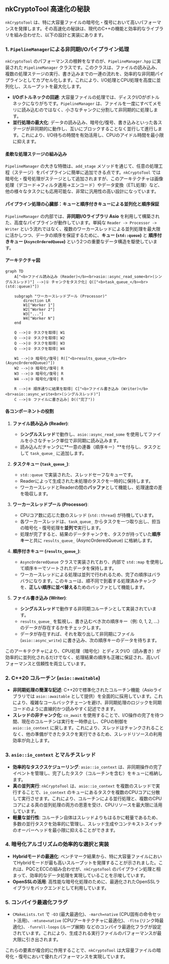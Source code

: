 ## nkCryptoTool 高速化の秘訣

`nkCryptoTool` は、特に大容量ファイルの暗号化・復号において高いパフォーマンスを発揮します。その高速化の秘訣は、現代のC++の機能と効率的なライブラリを組み合わせた、以下の設計と実装にあります。

### 1. `PipelineManager`による非同期I/Oパイプライン処理

`nkCryptoTool` のパフォーマンスの根幹をなすのが、`PipelineManager.hpp` に実装された `PipelineManager` クラスです。このクラスは、ファイルの読み込み、複数の処理ステージの実行、書き込みまでの一連の流れを、効率的な非同期パイプラインとしてカプセル化します。これにより、I/O処理とCPU処理を高度に並列化し、スループットを最大化します。

*   **I/Oボトルネックの回避**: 大容量ファイルの処理では、ディスクI/Oがボトルネックになりがちです。`PipelineManager` は、ファイルを一度にすべてメモリに読み込むのではなく、小さなチャンクに分割して非同期的に処理します。
*   **並行処理の最大化**: データの読み込み、暗号化/復号、書き込みといった各ステージが非同期的に動作し、互いにブロックすることなく並行して進行します。これにより、I/O待ちの時間を有効活用し、CPUのアイドル時間を最小限に抑えます。

#### 柔軟な処理ステージの組み込み

`PipelineManager` の大きな特徴は、`add_stage` メソッドを通じて、任意の処理工程（ステージ）をパイプラインに簡単に追加できる点です。`nkCryptoTool` では暗号化・復号処理がステージとして追加されますが、このアーキテクチャは画像処理（デコード→フィルタ適用→エンコード）やデータ変換（ETL処理）など、他の様々なタスクにも応用可能な、非常に汎用性の高い設計になっています。

#### パイプライン処理の心臓部：キューと順序付きキューによる並列化と順序保証

`PipelineManager` の内部では、**非同期I/Oライブラリ Asio** を利用して構築された、高度なパイプラインが動作しています。単純な `Reader -> Processor -> Writer` という流れではなく、複数のワーカースレッドによる並列処理を最大限に活かしつつ、データの順序を保証するために、**キュー (`std::queue`)** と **順序付きキュー (`AsyncOrderedQueue`)** という2つの重要なデータ構造を駆使しています。

#### アーキテクチャ図

```mermaid
graph TD
    A["<b>ファイル読み込み (Reader)</b><br>asio::async_read_some<br>(シングルスレッド)"] -->|① チャンクをタスク化| Q(["<b>task_queue_</b><br>(std::queue)"])
    
    subgraph "ワーカースレッドプール (Processor)"
        direction LR
        W1["Worker 1"]
        W2["Worker 2"]
        W3["..."]
        W4["Worker N"]
    end

    Q -->|② タスクを取得| W1
    Q -->|② タスクを取得| W2
    Q -->|② タスクを取得| W3
    Q -->|② タスクを取得| W4

    W1 -->|③ 暗号化/復号| R(["<b>results_queue_</b><br>(AsyncOrderedQueue)"])
    W2 -->|③ 暗号化/復号| R
    W3 -->|③ 暗号化/復号| R
    W4 -->|③ 暗号化/復号| R

    R -->|④ 順序通りに結果を取得| C["<b>ファイル書き込み (Writer)</b><br>asio::async_write<br>(シングルスレッド)"]
    C -->|⑤ ファイルに書き込み| D(("完了"))
```

#### 各コンポーネントの役割

1.  **ファイル読み込み (Reader)**:
    *   **シングルスレッド**で動作し、`asio::async_read_some` を使用してファイルを小さなチャンク単位で非同期に読み込みます。
    *   読み込んだチャンクに**一意の連番（順序キー）**を付与し、タスクとして `task_queue_` に追加します。

2.  **タスクキュー (`task_queue_`)**:
    *   `std::queue` で実装された、スレッドセーフなキューです。
    *   Readerによって生成された未処理のタスクを一時的に保持します。
    *   ワーカースレッドとReaderの間の**バッファ**として機能し、処理速度の差を吸収します。

3.  **ワーカースレッドプール (Processor)**:
    *   CPUコア数に応じた数のスレッド (`std::thread`) が待機しています。
    *   各ワーカースレッドは、`task_queue_` からタスクを一つ取り出し、担当の暗号化・復号処理を**並列で**実行します。
    *   処理が完了すると、結果のデータチャンクを、タスクが持っていた**順序キー**と共に `results_queue_` (AsyncOrderedQueue) に格納します。

4.  **順序付きキュー (`results_queue_`)**:
    *   `AsyncOrderedQueue` クラスで実装されており、内部で `std::map` を使用して順序キーでソートされたデータを保持します。
    *   ワーカースレッドによる処理は並列で行われるため、完了の順序はバラバラになります。このキューは、順不同で到着する処理済みチャンクを、**正しい順序に並べ替える**ためのバッファとして機能します。

5.  **ファイル書き込み (Writer)**:
    *   **シングルスレッド**で動作する非同期コルーチンとして実装されています。
    *   `results_queue_` を監視し、書き込むべき次の順序キー（例: 0, 1, 2, ...）のデータが存在するかをチェックします。
    *   データが存在すれば、それを取り出して非同期にファイル (`asio::async_write`) に書き込み、次の順序キーのデータを待ちます。

このアーキテクチャにより、CPU処理（暗号化）とディスクI/O（読み書き）が効率的に並列化されるだけでなく、処理結果の順序も正確に保証され、高いパフォーマンスと信頼性を両立しています。

### 2. C++20 コルーチン (`asio::awaitable`)

*   **非同期処理の簡潔な記述**: C++20で標準化されたコルーチン機能（Asioライブラリでは `asio::awaitable` として提供）を全面的に採用しています。これにより、複雑なコールバックチェーンを避け、非同期処理のロジックを同期コードのように直線的かつ読みやすく記述できます。
*   **スレッドの非チャンク化**: `co_await` を使用することで、I/O操作の完了を待つ間、現在のコルーチンは実行を一時停止し、CPUの制御を `asio::io_context` に戻します。これにより、スレッドはチャンクされることなく、他の準備ができたタスクを実行できるため、スレッドリソースの利用効率が向上します。

### 3. `asio::io_context` とマルチスレッド

*   **効率的なタスクスケジューリング**: `asio::io_context` は、非同期操作の完了イベントを管理し、完了したタスク（コルーチンを含む）をキューに格納します。
*   **真の並列実行**: `nkCryptoTool` は、`asio::io_context` を複数のスレッドで実行することで、`io_context` のキューにあるタスクを複数のCPUコアに分散して実行させます。これにより、コルーチンによる並行処理と、複数のCPUコアによる真の並列処理の両方の恩恵を受け、CPUリソースを最大限に活用しています。
*   **軽量な並行性**: コルーチン自体はスレッドよりもはるかに軽量であるため、多数の並行タスクを効率的に管理し、スレッド生成やコンテキストスイッチのオーバーヘッドを最小限に抑えることができます。

### 4. 暗号化アルゴリズムの効率的な選択と実装

*   **Hybridモードの最適化**: ベンチマーク結果から、特に大容量ファイルにおいてHybridモードが最も高いスループットを発揮することが示されました。これは、PQCとECCの組み合わせが、`nkCryptoTool` のパイプライン処理と相まって、効率的なデータ処理を実現していることを示唆しています。
*   **OpenSSLの活用**: 高性能な暗号化処理のために、最適化されたOpenSSLライブラリをバックエンドとして利用しています。

### 5. コンパイラ最適化フラグ

*   `CMakeLists.txt` で `-O3` (最大最適化)、`-march=native` (CPU固有の命令セット活用)、`-mtune=native` (CPUアーキテクチャに最適化)、`-flto` (リンク時最適化)、`-funroll-loops` (ループ展開) などのコンパイラ最適化フラグが設定されています。これにより、生成される実行ファイルのパフォーマンスが最大限に引き出されます。

これらの要素が複合的に作用することで、`nkCryptoTool` は大容量ファイルの暗号化・復号において優れたパフォーマンスを実現しています。
